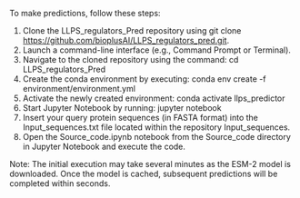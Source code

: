 To make predictions, follow these steps:

1.	Clone the LLPS_regulators_Pred repository using git clone https://github.com/bioplusAI/LLPS_regulators_pred.git.
2.	Launch a command-line interface (e.g., Command Prompt or Terminal).
3.	Navigate to the cloned repository using the command: cd LLPS_regulators_Pred
4.	Create the conda environment by executing: conda env create -f environment/environment.yml
5.	Activate the newly created environment: conda activate llps_predictor
6.	Start Jupyter Notebook by running: jupyter notebook
7.	Insert your query protein sequences (in FASTA format) into the Input_sequences.txt file located within the repository Input_sequences.
8.	Open the Source_code.ipynb notebook from the Source_code directory in Jupyter Notebook and execute the code.
   
Note: The initial execution may take several minutes as the ESM-2 model is downloaded. Once the model is cached, subsequent predictions will be completed within seconds.

